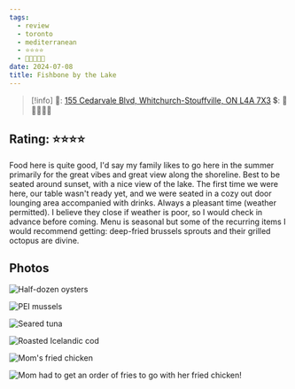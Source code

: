 ```yaml
---
tags:
  - review
  - toronto
  - mediterranean
  - ⭐⭐⭐⭐
  - 💸💸💸💸💸
date: 2024-07-08
title: Fishbone by the Lake
---
```


> [!info]
>📌: [155 Cedarvale Blvd, Whitchurch-Stouffville, ON L4A 7X3](https://maps.app.goo.gl/7MbmabLp646KaCcd6)
>💲: 💸💸💸💸💸

## Rating: ⭐⭐⭐⭐

Food here is quite good, I'd say my family likes to go here in the summer primarily for the great vibes and great view along the shoreline. Best to be seated around sunset, with a nice view of the lake. The first time we were here, our table wasn't ready yet, and we were seated in a cozy out door lounging area accompanied with drinks. Always a pleasant time (weather permitted). I believe they close if weather is poor, so I would check in advance before coming. Menu is seasonal but some of the recurring items I would recommend getting: deep-fried brussels sprouts and their grilled octopus are divine.

## Photos

![Half-dozen oysters](https://res.cloudinary.com/drwjkxxud/image/upload/v1721090820/fishbone_by_the_lake_1_qjc3hk.jpg)

![PEI mussels](https://res.cloudinary.com/drwjkxxud/image/upload/v1721090822/fishbone_by_the_lake_3_ljtkbh.jpg)

![Seared tuna](https://res.cloudinary.com/drwjkxxud/image/upload/v1721090823/fishbone_by_the_lake_2_sl0vrc.jpg)

![Roasted Icelandic cod](https://res.cloudinary.com/drwjkxxud/image/upload/v1721090824/6_gt7wur.jpg)

![Mom's fried chicken](https://res.cloudinary.com/drwjkxxud/image/upload/v1721090686/fishbone_by_the_lake_4_twjbqb.jpg)

![Mom had to get an order of fries to go with her fried chicken!](https://res.cloudinary.com/drwjkxxud/image/upload/v1721090710/fishbone_by_the_lake_5_ob3stb.jpg)
